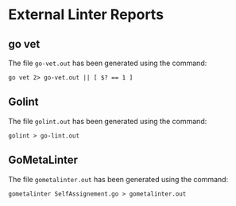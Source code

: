 # External Linter Reports

## go vet

The file `go-vet.out` has been generated using the command:
```
go vet 2> go-vet.out || [ $? == 1 ]
```

## Golint

The file `golint.out` has been generated using the command:
```
golint > go-lint.out
```

## GoMetaLinter

The file `gometalinter.out` has been generated using the command:
```
gometalinter SelfAssignement.go > gometalinter.out
```
